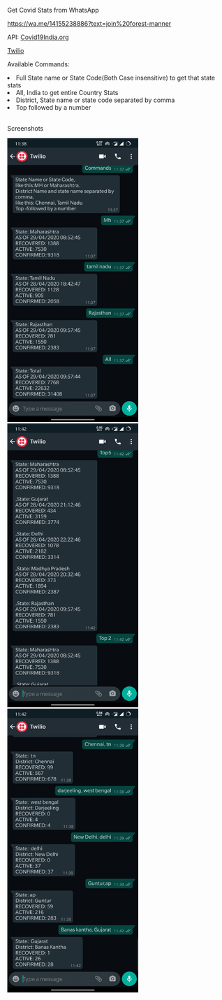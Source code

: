 <p>Get Covid Stats from WhatsApp</p>

https://wa.me/14155238886?text=join%20forest-manner

</p>API: <a href="https://api.covid19india.org/">Covid19India.org</a></p>
<p><a href="https://www.twilio.com/">Twilio</a><p>

<p>Available Commands:</p>
<li>Full State name or State Code(Both Case insensitive) to get that state stats</li>
<li>All, India to get entire Country Stats</li>
<li>District, State name or state code separated by comma</li>
<li>Top followed by a number</li>
<br>
<p>Screenshots</p>

<img src="./screenshots/ss1.jpg" width="300" height="650">
<img src="./screenshots/ss2.jpg" width="300" height="650">
<img src="./screenshots/ss3.jpg" width="300" height="650">